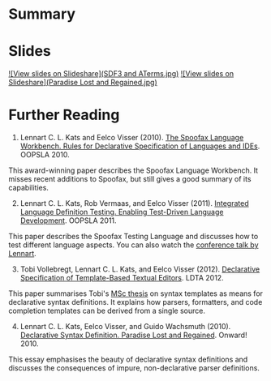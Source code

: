 # Summary

# Slides

[![View slides on Slideshare](SDF3 and ATerms.jpg)](http://www.slideshare.net/guwac/declarative-syntax-definition-sdf-and-aterms) 
[![View slides on Slideshare](Paradise Lost and Regained.jpg)](http://www.slideshare.net/guwac/pure-and-declarative-syntax-definition-paradise-lost-and-regained)

# Further Reading

1. Lennart C. L. Kats and Eelco Visser (2010). [The Spoofax Language Workbench. Rules for Declarative Specification of Languages and IDEs](http://swerl.tudelft.nl/twiki/pub/Main/TechnicalReports/TUD-SERG-2010-029.pdf). OOPSLA 2010.

  This award-winning paper describes the Spoofax Language Workbench. It misses recent additions to Spoofax, but still gives a good summary of its capabilities.
  
2. Lennart C. L. Kats, Rob Vermaas, and Eelco Visser (2011). [Integrated Language Definition Testing. Enabling Test-Driven Language Development](http://swerl.tudelft.nl/twiki/pub/Main/TechnicalReports/TUD-SERG-2010-029.pdf). OOPSLA 2011.

  This paper describes the Spoofax Testing Language and discusses how to test different language aspects. You can also watch the [conference talk by Lennart](http://www.infoq.com/presentations/Testing-Domain-Specific-Languages).
  
3. Tobi Vollebregt, Lennart C. L. Kats, and Eelco Visser (2012). [Declarative Specification of Template-Based Textual Editors](http://www.lclnet.nl/publications/specification-of-template-based-editors.pdf). LDTA 2012.

  This paper summarises Tobi's [MSc thesis](http://repository.tudelft.nl/view/ir/uuid%3A8907468c-b102-4a35-aa84-d49bb2110541/) on syntax templates as means for declarative syntax definitions. It explains how parsers, formatters, and code completion templates can be derived from a single source.
  
4. Lennart C. L. Kats, Eelco Visser, and Guido Wachsmuth (2010). [Declarative Syntax Definition. Paradise Lost and Regained](http://swerl.tudelft.nl/twiki/pub/Main/TechnicalReports/TUD-SERG-2010-019.pdf). Onward! 2010.

  This essay emphasises the beauty of declarative syntax definitions and discusses the consequences of impure, non-declarative parser definitions.
  
